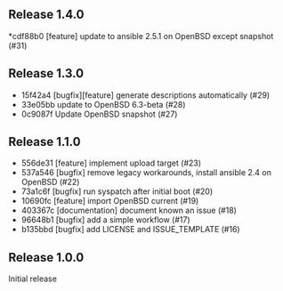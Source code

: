 ## Release 1.4.0

*cdf88b0 [feature] update to ansible 2.5.1 on OpenBSD except snapshot (#31)

## Release 1.3.0

* 15f42a4 [bugfix][feature] generate descriptions automatically (#29)
* 33e05bb update to OpenBSD 6.3-beta (#28)
* 0c9087f Update OpenBSD snapshot (#27)

## Release 1.1.0

* 556de31 [feature] implement upload target (#23)
* 537a546 [bugfix] remove legacy workarounds, install ansible 2.4 on OpenBSD (#22)
* 73a1c6f [bugfix] run syspatch after initial boot (#20)
* 10690fc [feature] import OpenBSD current (#19)
* 403367c [documentation] document known an issue (#18)
* 96648b1 [bugfix] add a simple workflow (#17)
* b135bbd [bugfix] add LICENSE and ISSUE_TEMPLATE (#16)

## Release 1.0.0

Initial release
